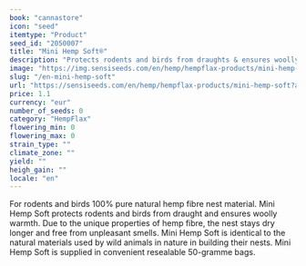 ```yaml
---
book: "cannastore"
icon: "seed"
itemtype: "Product"
seed_id: "2050007"
title: "Mini Hemp Soft®"
description: "Protects rodents and birds from draughts & ensures woolly warmth. 100% pure natural hemp fibre nesting material. Absorbs smells quickly. Order yours here."
image: "https://img.sensiseeds.com/en/hemp/hempflax-products/mini-hemp-soft-image.png"
slug: "/en-mini-hemp-soft"
url: "https://sensiseeds.com/en/hemp/hempflax-products/mini-hemp-soft?a_aid=cannastore"
price: 1.1
currency: "eur"
number_of_seeds: 0
category: "HempFlax"
flowering_min: 0
flowering_max: 0
strain_type: ""
climate_zone: ""
yield: ""
heigh_gain: ""
locale: "en"
---
```

For rodents and birds 100% pure natural hemp fibre nest material. Mini Hemp Soft protects rodents and birds from draught and ensures woolly warmth. Due to the unique properties of hemp fibre, the nest stays dry longer and free from unpleasant smells. Mini Hemp Soft is identical to the natural materials used by wild animals in nature in building their nests. Mini Hemp Soft is supplied in convenient resealable 50-gramme bags.
